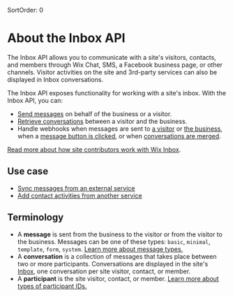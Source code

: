 SortOrder: 0
# About the Inbox API

The Inbox API allows you to
communicate with a site's visitors, contacts, and members
through Wix Chat, SMS, a Facebook business page, or other channels.
Visitor activities on the site and 3rd-party services
can also be displayed in Inbox conversations.

The Inbox API exposes functionality for working with a site's inbox.
With the Inbox API, you can:

- [Send messages](https://dev.wix.com/api/rest/inbox/messages/send-message) on behalf of the business or a visitor.
- [Retrieve conversations](https://dev.wix.com/api/rest/inbox/conversations/get-or-create-conversation) between a visitor and the business.
- Handle webhooks when messages are sent to [a visitor](https://dev.wix.com/api/rest/inbox/messages/message-sent-to-participant-webhook) or [the business](https://dev.wix.com/api/rest/inbox/messages/message-sent-to-business-webhook), when a [message button is clicked](https://dev.wix.com/api/rest/inbox/messages/button-interacted-webhook), or when [conversations are merged](https://dev.wix.com/api/rest/inbox/conversations/conversations-merged-webhook).

[Read more about how site contributors work with Wix Inbox][kb-inbox].

## Use case
+ [Sync messages from an external service](https://dev.wix.com/docs/rest/crm/communication/inbox/example-flows#sync-messages-from-an-external-service)
+ [Add contact activities from another service](https://dev.wix.com/docs/rest/crm/communication/inbox/example-flows#add-contact-activities-from-another-service)

## Terminology

- A **message** is sent from the business to the visitor
  or from the visitor to the business.
  Messages can be one of these types: `basic`, `minimal`, `template`, `form`, `system`.
  [Learn more about message types.][message-types]
- A **conversation** is a collection of messages that takes place between two or more participants.
  Conversations are displayed in the site's [Inbox][inbox-deeplink],
  one conversation per site visitor, contact, or member.
- A **participant** is the site visitor, contact, or member.
  [Learn more about types of participant IDs.][visitor-id-types]

[kb-inbox]: https://support.wix.com/en/article/wix-inbox-getting-started
[inbox-deeplink]: https://www.wix.com/my-account/site-selector/?buttonText=Select%20Site&title=Select%20a%20Site&autoSelectOnSingleSite=true&actionUrl=https:%2F%2Fwww.wix.com%2Fdashboard%2F%7B%7BmetaSiteId%7D%7D%2Finbox
[message-types]: https://dev.wix.com/api/rest/inbox/messages/message-types
[visitor-id-types]: https://dev.wix.com/api/rest/inbox/conversations/conversation-id
